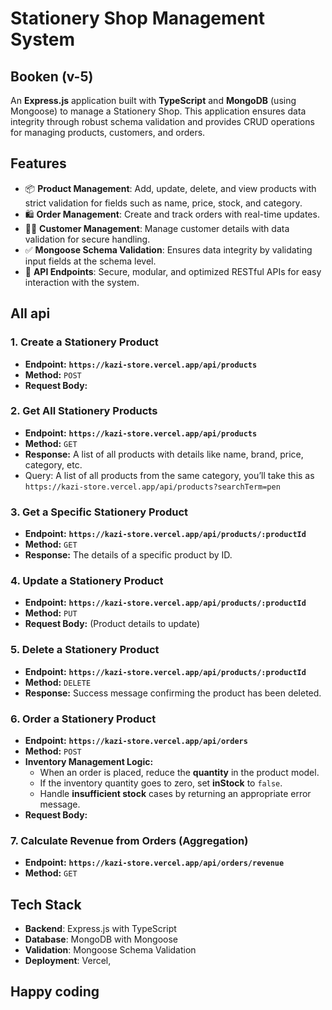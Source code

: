 # Stationery Shop Management System
## Booken (v-5)
An **Express.js** application built with **TypeScript** and **MongoDB** (using Mongoose) to manage a Stationery Shop. This application ensures data integrity through robust schema validation and provides CRUD operations for managing products, customers, and orders.

## Features
- 📦 **Product Management**: Add, update, delete, and view products with strict validation for fields such as name, price, stock, and category.
- 🛍️ **Order Management**: Create and track orders with real-time updates.
- 🙋‍♂️ **Customer Management**: Manage customer details with data validation for secure handling.
- ✅ **Mongoose Schema Validation**: Ensures data integrity by validating input fields at the schema level.
- 🚀 **API Endpoints**: Secure, modular, and optimized RESTful APIs for easy interaction with the system.

## All api
### **1. Create a Stationery Product**

- **Endpoint:** **`https://kazi-store.vercel.app/api/products`**
- **Method:** `POST`
- **Request Body:**

### **2. Get All Stationery Products**

- **Endpoint:** **`https://kazi-store.vercel.app/api/products`**
- **Method:** `GET`
- **Response:** A list of all products with details like name, brand, price, category, etc.
- Query: A list of all products from the same category, you’ll take this as `https://kazi-store.vercel.app/api/products?searchTerm=pen`

### **3. Get a Specific Stationery Product**

- **Endpoint:** **`https://kazi-store.vercel.app/api/products/:productId`**
- **Method:** `GET`
- **Response:** The details of a specific product by ID.


### **4. Update a Stationery Product**

- **Endpoint:** **`https://kazi-store.vercel.app/api/products/:productId`**
- **Method:** `PUT`
- **Request Body:** (Product details to update)

### **5. Delete a Stationery Product**

- **Endpoint:** **`https://kazi-store.vercel.app/api/products/:productId`**
- **Method:** `DELETE`
- **Response:** Success message confirming the product has been deleted.

### **6. Order a Stationery Product**

- **Endpoint:** **`https://kazi-store.vercel.app/api/orders`**
- **Method:** `POST`
- **Inventory Management Logic:**
  - When an order is placed, reduce the **quantity** in the product model.
  - If the inventory quantity goes to zero, set **inStock** to `false`.
  - Handle **insufficient stock** cases by returning an appropriate error message.
- **Request Body:**

### **7. Calculate Revenue from Orders (Aggregation)**

- **Endpoint:** **`https://kazi-store.vercel.app/api/orders/revenue`**
- **Method:** `GET`

## Tech Stack
- **Backend**: Express.js with TypeScript
- **Database**: MongoDB with Mongoose
- **Validation**: Mongoose Schema Validation
- **Deployment**:  Vercel, 

## Happy coding




